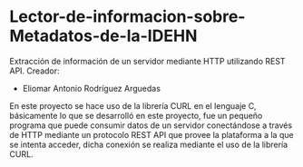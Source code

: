 # Lector-de-informacion-sobre-Metadatos-de-la-IDEHN
Extracción de información de un servidor mediante HTTP utilizando REST API.
Creador:
- Eliomar Antonio Rodríguez Arguedas

En este proyecto se hace uso de la librería CURL en el lenguaje C, básicamente lo que se desarrolló en este proyecto, 
fue un pequeño programa que puede consumir datos de un servidor conectándose a través de HTTP mediante un protocolo REST API que provee 
la plataforma a la que se intenta acceder, dicha conexión se realiza mediante el uso de la librería CURL.
